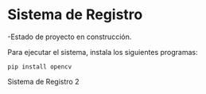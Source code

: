 <h1>Sistema de Registro</h1>

-Estado de proyecto en construcción.

Para ejecutar el sistema, instala los siguientes programas:

```pip install opencv```

Sistema de Registro 2

